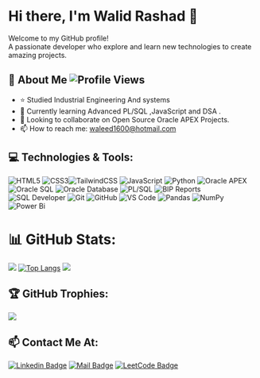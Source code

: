 
# Hi there, I'm Walid Rashad 👋
Welcome to my GitHub profile!  
A passionate developer who explore and learn new technologies to create amazing projects.

## 🚀 About Me ![Profile Views](https://komarev.com/ghpvc/?username=walidrashadx&color=blue)

- ⭐️ Studied Industrial Engineering And systems 
- 🌱 Currently learning Advanced PL/SQL ,JavaScript and DSA .
- 👯 Looking to collaborate on Open Source Oracle APEX Projects.
- 📫 How to reach me: [waleed1600@hotmail.com](mailto:waleed1600@hotmail.com)
  

## 💻 Technologies & Tools:

![HTML5](https://img.shields.io/badge/html5-%23E34F26.svg?style=for-the-badge&logo=html5&logoColor=white)
![CSS3](https://img.shields.io/badge/css3-%231572B6.svg?style=for-the-badge&logo=css3&logoColor=white)![TailwindCSS](https://img.shields.io/badge/tailwindcss-%2338B2AC.svg?style=for-the-badge&logo=tailwind-css&logoColor=white)
![JavaScript](https://img.shields.io/badge/javascript-%23323330.svg?style=for-the-badge&logo=javascript&logoColor=%23F7DF1E)
![Python](https://img.shields.io/badge/python-3670A0?style=for-the-badge&logo=python&logoColor=ffdd54)
![Oracle APEX](https://img.shields.io/badge/oracle_apex-F80000?style=for-the-badge&logo=oracle&logoColor=white)
![Oracle SQL](https://img.shields.io/badge/oracle_sql-F80000?style=for-the-badge&logo=oracle&logoColor=white)
![Oracle Database](https://img.shields.io/badge/oracle_database-F80000?style=for-the-badge&logo=oracle&logoColor=white)
![PL/SQL](https://img.shields.io/badge/pl_sql-F80000?style=for-the-badge&logo=oracle&logoColor=white)
![BIP Reports](https://img.shields.io/badge/bip_reports-F80000?style=for-the-badge&logo=oracle&logoColor=white)
![SQL Developer](https://img.shields.io/badge/sql_developer-F80000?style=for-the-badge&logo=oracle&logoColor=white)
![Git](https://img.shields.io/badge/git-%23F05033.svg?style=for-the-badge&logo=git&logoColor=white)
![GitHub](https://img.shields.io/badge/github-%23121011.svg?style=for-the-badge&logo=github&logoColor=white)
![VS Code](https://img.shields.io/badge/vs_code-007ACC?style=for-the-badge&logo=visual-studio-code&logoColor=white)
![Pandas](https://img.shields.io/badge/pandas-%23150458.svg?style=for-the-badge&logo=pandas&logoColor=white)
![NumPy](https://img.shields.io/badge/numpy-%23013243.svg?style=for-the-badge&logo=numpy&logoColor=white)
![Power Bi](https://img.shields.io/badge/power_bi-F2C811?style=for-the-badge&logo=powerbi&logoColor=black)

# 📊 GitHub Stats:
![](https://github-readme-stats.vercel.app/api?username=walidrashadx&theme=aura&hide_border=true&include_all_commits=true&count_private=true)
[![Top Langs](https://github-readme-stats.vercel.app/api/top-langs/?username=walidrashadx&theme=aura&hide_border=true&include_all_commits=true&layout=compact)](https://github.com/walidrashadx/github-readme-stats)
![](https://github-readme-streak-stats.herokuapp.com/?user=walidrashadx&theme=aura&hide_border=true)


## 🏆 GitHub Trophies:
![](https://github-profile-trophy.vercel.app/?username=walidrashadx&theme=radical&no-frame=true&no-bg=false&margin-w=4)

## 📫 Contact Me At:
[![Linkedin Badge](https://img.shields.io/badge/-Walid.R-blue?style=flat-square&logo=Linkedin&logoColor=white&link=https://www.linkedin.com/in/walid-rashad/)](https://www.linkedin.com/in/walid-rashad/)
[![Mail Badge](https://img.shields.io/badge/-Email-D14836?style=flat-square&logo=gmail&logoColor=white&link=mailto:waleed1600@hotmail.com)](mailto:waleed1600@hotmail.com)
[![LeetCode Badge](https://img.shields.io/badge/-LeetCode-FFA116?style=flat-square&logo=LeetCode&logoColor=black&link=https://leetcode.com/u/Wals_/)](https://leetcode.com/u/Wals_/)



